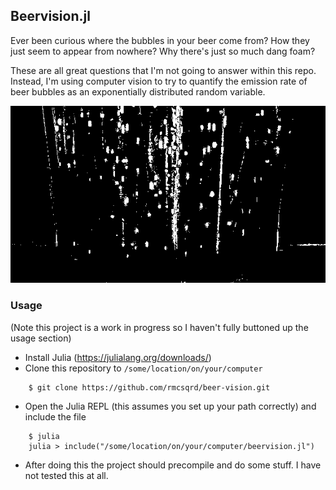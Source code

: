 ## Beervision.jl
Ever been curious where the bubbles in your beer come from? How they just seem to appear from nowhere? Why there's just so much dang foam?  

 These are all great questions that I'm not going to answer within this repo. Instead, I'm using computer vision to try to quantify the emission rate of beer bubbles as an exponentially distributed random variable. 

![alt text](https://github.com/rmcsqrd/beer-vision/raw/master/data/output/bubbles1.mp4vanity.gif "Bubbles")

### Usage
(Note this project is a work in progress so I haven't fully buttoned up the usage section)
- Install Julia (https://julialang.org/downloads/)
- Clone this repository to `/some/location/on/your/computer`
```
    $ git clone https://github.com/rmcsqrd/beer-vision.git
```
- Open the Julia REPL (this assumes you set up your path correctly) and include the file
```
    $ julia
    julia > include("/some/location/on/your/computer/beervision.jl")
```
- After doing this the project should precompile and do some stuff. I have not tested this at all. 


